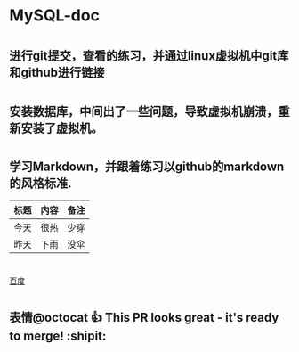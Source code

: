 # MySQL-doc
#
## 进行git提交，查看的练习，并通过linux虚拟机中git库和github进行链接
#
## 安装数据库，中间出了一些问题，导致虚拟机崩溃，重新安装了虚拟机。
#
## 学习Markdown，并跟着练习以github的markdown的风格标准.
| 标题 | 内容 | 备注 |
| ---- |-----|----|
| 今天 | 很热 | 少穿 |
| 昨天 | 下雨 | 没伞 |
#
[百度](http://www.baidu.com)
#
## 表情@octocat :+1: This PR looks great - it's ready to merge! :shipit:

